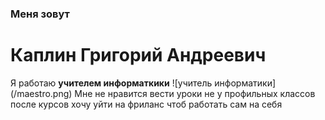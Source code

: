 <h3>Меня зовут</h3>
<h1>Каплин Григорий Андреевич</h1>
Я работаю <strong>учителем информаткики</strong>
![учитель информатики](/maestro.png)
Мне не нравится вести уроки не у профильных классов 
после курсов хочу уйти на фриланс чтоб работать сам на себя